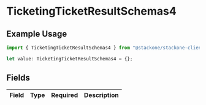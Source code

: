 # TicketingTicketResultSchemas4

## Example Usage

```typescript
import { TicketingTicketResultSchemas4 } from "@stackone/stackone-client-ts/sdk/models/shared";

let value: TicketingTicketResultSchemas4 = {};
```

## Fields

| Field       | Type        | Required    | Description |
| ----------- | ----------- | ----------- | ----------- |
